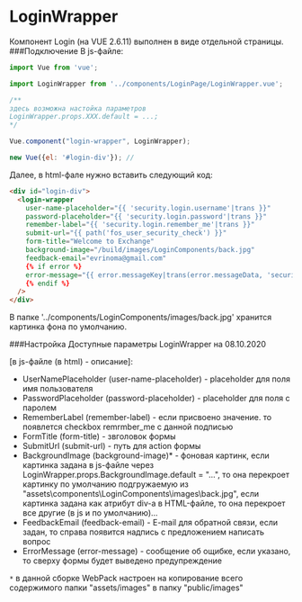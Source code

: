 LoginWrapper
============
Компонент Login (на VUE 2.6.11) выполнен в виде отдельной страницы.
###Подключение 
В js-файле:
```javascript
import Vue from 'vue';

import LoginWrapper from '../components/LoginPage/LoginWrapper.vue';

/**
здесь возможна настойка параметров 
LoginWrapper.props.ХХХ.default = ...;
*/

Vue.component("login-wrapper", LoginWrapper);

new Vue({el: '#login-div'}); //
```
Далее, в html-фале нужно вставить следующий код:
```html
<div id="login-div">
  <login-wrapper  
    user-name-placeholder="{{ 'security.login.username'|trans }}" 
    password-placeholder="{{ 'security.login.password'|trans }}"
    remember-label="{{ 'security.login.remember_me'|trans }}"
    submit-url="{{ path('fos_user_security_check') }}"
    form-title="Welcome to Exchange"
    background-image="/build/images/LoginComponents/back.jpg"
    feedback-email="evrinoma@gmail.com"
    {% if error %}
    error-message="{{ error.messageKey|trans(error.messageData, 'security') }}"
    {% endif %}
  />
</div>
```
В папке '../components/LoginComponents/images/back.jpg' хранится картинка фона по умолчанию.

###Настройка
Доступные параметры LoginWrapper на 08.10.2020 

[в js-файле (в html) - описание]:

- UserNamePlaceholder (user-name-placeholder) - placeholder для поля имя пользователя
- PasswordPlaceholder (password-placeholder) - placeholder для поля с паролем
- RememberLabel (remember-label) - если присвоено значение. то появлется checkbox remrmber_me с данной подписью
- FormTitle (form-title) - звголовок формы
- SubmitUrl (submit-url) - путь для action формы
- BackgroundImage (background-image)* - фоновая картинк, 
если картинка задана в js-файле через LoginWrapper.props.BackgroundImage.default = "...",
то она перекроет картинку по умолчанию подгружаемую из "assets\components\LoginComponents\images\back.jpg",
если картинка задана как атрибут div-а в HTML-файле, то она перекроет все другие (в js и по умолчанию)...
- FeedbackEmail (feedback-email) - E-mail для обратной связи, если задан, то справа появится надпись с предложением написать вопрос
- ErrorMessage (error-message) - сообщение об ощибке, если указано, то сверху формы будет выведено предупреждение

`*` в данной сборке WebPack настроен на копирование всего содержимого папки "assets/images" в папку "public/images"
